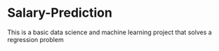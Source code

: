 # Salary-Prediction
This is a basic data science and machine learning project that solves a regression problem
